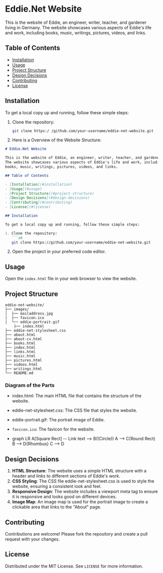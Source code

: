 # Eddie.Net Website

This is the website of Eddie, an engineer, writer, teacher, and gardener living in Germany. 
The website showcases various aspects of Eddie's life and work, including 
books, music, writings, pictures, videos, and links.

## Table of Contents

- [Installation](#installation)
- [Usage](#usage)
- [Project Structure](#project-structure)
- [Design Decisions](#design-decisions)
- [Contributing](#contributing)
- [License](#license)

## Installation

To get a local copy up and running, follow these simple steps:

1. Clone the repository:  
   ```sh
   git clone https:/ /github.com/your-username/eddie-net-website.git

2. Here is a Overview of the Website Structure:

```markdown
# Eddie.Net Website

This is the website of Eddie, an engineer, writer, teacher, and gardener living in Germany.
The website showcases various aspects of Eddie's life and work, including
books, music, writings, pictures, videos, and links.

## Table of Contents

- [Installation](#installation)
- [Usage](#usage)
- [Project Structure](#project-structure)
- [Design Decisions](#design-decisions)
- [Contributing](#contributing)
- [License](#license)

## Installation

To get a local copy up and running, follow these simple steps:

1. Clone the repository:
   ```sh
   git clone https://github.com/your-username/eddie-net-website.git
   ```
2. Open the project in your preferred code editor.

## Usage

Open the `index.html` file in your web browser to view the website.

## Project Structure

```plaintext
eddie-net-website/
├── images/
│  ├── mailaddress.jpg
|  ├── favicon.ico
|  └── eddie-portrait.gif
    ├── index.html
├── eddie-net-stylesheet.css
├── about.html
├── about-cv.html
├── books.html
├── index.html
├── links.html
├── music.html
├── pictures.html
├── videos.html
├── writings.html
└── README.md
```

### Diagram of the Parts

- index.html: The main HTML file that contains the structure of the website.
- eddie-net-stylesheet.css: The CSS file that styles the website.
- eddie-portrait.gif: The portrait image of Eddie.
- `favicon.ico`: The favicon for the website.

- graph LR
    A[Square Rect] -- Link text --> B((Circle))
    A --> C(Round Rect)
    B --> D{Rhombus}
    C --> D

## Design Decisions

1. **HTML Structure**: The website uses a simple HTML structure with a header and links to different sections of Eddie's work.
2. **CSS Styling**: The CSS file eddie-net-stylesheet.css is used to style the website, ensuring a consistent look and feel.
3. **Responsive Design**: The website includes a viewport meta tag to ensure it is responsive and looks good on different devices.
4. **Image Map**: An image map is used for the portrait image to create a clickable area that links to the "About" page.

## Contributing

Contributions are welcome! Please fork the repository and create a pull request with your changes.

## License

Distributed under the MIT License. See `LICENSE` for more information.
```
